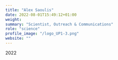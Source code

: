 ```yaml
---
title: "Alex Saoulis"
date: 2022-08-01T15:49:12+01:00
weight: 
summary: "Scientist, Outreach & Communications"
role: "science"
profile_image: "/logo_UP1-3.png"
website: ""
---
```

2022
